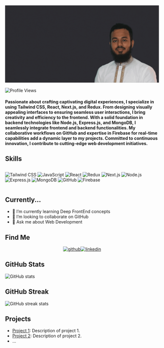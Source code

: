 ![](https://github.com/Ariful-Islam80/New-project/blob/main/image/Black%20White%20Modern%20Simple%20New%20Arrival%20Sport%20Shoes%20Banner.gif?raw=true)




![Profile Views](https://komarev.com/ghpvc/?username=Ariful-Islam80&label=Profile%20views&color=0e75b6&style=flat)

#### Passionate about crafting captivating digital experiences, I specialize in using Tailwind CSS, React, Next.js, and Redux. From designing visually appealing interfaces to ensuring seamless user interactions, I bring creativity and efficiency to the frontend. With a solid foundation in backend technologies like Node.js, Express.js, and MongoDB, I seamlessly integrate frontend and backend functionalities. My collaborative workflows on GitHub and expertise in Firebase for real-time capabilities add a dynamic layer to my projects. Committed to continuous innovation, I contribute to cutting-edge web development initiatives.

## Skills

<div style="display: flex; flex-wrap: wrap; justify-content: center;">

  ![Tailwind CSS](https://img.shields.io/badge/Tailwind_CSS-38B2AC?style=for-the-badge&logo=tailwind-css&logoColor=white)
  ![JavaScript](https://img.shields.io/badge/JavaScript-F7DF1E?style=for-the-badge&logo=javascript&logoColor=black)
  ![React](https://img.shields.io/badge/React-61DAFB?style=for-the-badge&logo=react&logoColor=black)
  ![Redux](https://img.shields.io/badge/Redux-764ABC?style=for-the-badge&logo=redux&logoColor=white)
  ![Next.js](https://img.shields.io/badge/Next.js-000000?style=for-the-badge&logo=next.js&logoColor=white)
  ![Node.js](https://img.shields.io/badge/Node.js-339933?style=for-the-badge&logo=node.js&logoColor=white)
  ![Express.js](https://img.shields.io/badge/Express.js-000000?style=for-the-badge&logo=express&logoColor=white)
  ![MongoDB](https://img.shields.io/badge/MongoDB-47A248?style=for-the-badge&logo=mongodb&logoColor=white)
  ![GitHub](https://img.shields.io/badge/GitHub-181717?style=for-the-badge&logo=github&logoColor=white)
  ![Firebase](https://img.shields.io/badge/Firebase-FFCA28?style=for-the-badge&logo=firebase&logoColor=black)

</div>

## Currently...

- 🌱 I’m currently learning Deep FrontEnd concepts
- 👯 I’m looking to collaborate on GitHub
- 💬 Ask me about Web Development

## Find Me

<div style="display: flex; justify-content: center; align-items: center; margin-bottom: 20px;">
  <a href="https://github.com/Ariful-Islam80"><img src='https://cdn.jsdelivr.net/npm/simple-icons@3.0.1/icons/github.svg' alt='github' height='40'></a>
  <a href="https://www.linkedin.com/in/mohammad-ariful-islam-a415402a6"><img src='https://cdn.jsdelivr.net/npm/simple-icons@3.0.1/icons/linkedin.svg' alt='linkedin' height='40'></a>
</div>

## GitHub Stats

![GitHub stats](https://github-readme-stats.vercel.app/api?username=Ariful-Islam80&show_icons=true)

## GitHub Streak

![GitHub streak stats](https://streak-stats.demolab.com/?user=Ariful-Islam80)

## Projects

- [Project 1](link-to-project-1): Description of project 1.
- [Project 2](link-to-project-2): Description of project 2.
- ...





